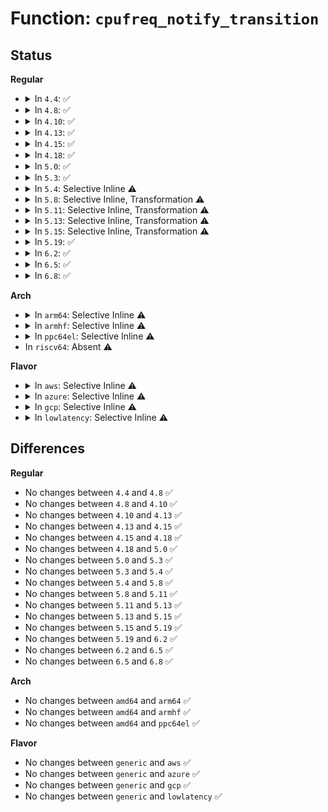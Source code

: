 # Function: <code>cpufreq_notify_transition</code>

## Status
<b>Regular</b>
<ul>
<li>
<details>
<summary>In <code>4.4</code>: ✅</summary>

```c
void cpufreq_notify_transition(struct cpufreq_policy *policy, struct cpufreq_freqs *freqs, unsigned int state);
```

**Collision:** Unique Static

**Inline:** No

**Transformation:** False

**Instances:**

```
In drivers/cpufreq/cpufreq.c (ffffffff816aebb0)
Location: drivers/cpufreq/cpufreq.c:403
Inline: False
Direct callers:
  - drivers/cpufreq/cpufreq.c:cpufreq_freq_transition_begin
  - drivers/cpufreq/cpufreq.c:cpufreq_freq_transition_end
  - drivers/cpufreq/cpufreq.c:cpufreq_freq_transition_end
  - drivers/cpufreq/cpufreq.c:cpufreq_freq_transition_end
```
**Symbols:**

```
ffffffff816aebb0-ffffffff816aed99: cpufreq_notify_transition (STB_LOCAL)
```
</details>
</li>
<li>
<details>
<summary>In <code>4.8</code>: ✅</summary>

```c
void cpufreq_notify_transition(struct cpufreq_policy *policy, struct cpufreq_freqs *freqs, unsigned int state);
```

**Collision:** Unique Static

**Inline:** No

**Transformation:** False

**Instances:**

```
In drivers/cpufreq/cpufreq.c (ffffffff817104a0)
Location: drivers/cpufreq/cpufreq.c:358
Inline: False
Direct callers:
  - drivers/cpufreq/cpufreq.c:cpufreq_freq_transition_end
  - drivers/cpufreq/cpufreq.c:cpufreq_freq_transition_end
  - drivers/cpufreq/cpufreq.c:cpufreq_freq_transition_end
  - drivers/cpufreq/cpufreq.c:cpufreq_freq_transition_begin
```
**Symbols:**

```
ffffffff817104a0-ffffffff8171068c: cpufreq_notify_transition (STB_LOCAL)
```
</details>
</li>
<li>
<details>
<summary>In <code>4.10</code>: ✅</summary>

```c
void cpufreq_notify_transition(struct cpufreq_policy *policy, struct cpufreq_freqs *freqs, unsigned int state);
```

**Collision:** Unique Static

**Inline:** No

**Transformation:** False

**Instances:**

```
In drivers/cpufreq/cpufreq.c (ffffffff817424c0)
Location: drivers/cpufreq/cpufreq.c:358
Inline: False
Direct callers:
  - drivers/cpufreq/cpufreq.c:cpufreq_freq_transition_end
  - drivers/cpufreq/cpufreq.c:cpufreq_freq_transition_end
  - drivers/cpufreq/cpufreq.c:cpufreq_freq_transition_end
  - drivers/cpufreq/cpufreq.c:cpufreq_freq_transition_begin
```
**Symbols:**

```
ffffffff817424c0-ffffffff817426a6: cpufreq_notify_transition (STB_LOCAL)
```
</details>
</li>
<li>
<details>
<summary>In <code>4.13</code>: ✅</summary>

```c
void cpufreq_notify_transition(struct cpufreq_policy *policy, struct cpufreq_freqs *freqs, unsigned int state);
```

**Collision:** Unique Static

**Inline:** No

**Transformation:** False

**Instances:**

```
In drivers/cpufreq/cpufreq.c (ffffffff81760b60)
Location: drivers/cpufreq/cpufreq.c:358
Inline: False
Direct callers:
  - drivers/cpufreq/cpufreq.c:cpufreq_freq_transition_end
  - drivers/cpufreq/cpufreq.c:cpufreq_freq_transition_end
  - drivers/cpufreq/cpufreq.c:cpufreq_freq_transition_end
  - drivers/cpufreq/cpufreq.c:cpufreq_freq_transition_begin
```
**Symbols:**

```
ffffffff81760b60-ffffffff81760d46: cpufreq_notify_transition (STB_LOCAL)
```
</details>
</li>
<li>
<details>
<summary>In <code>4.15</code>: ✅</summary>

```c
void cpufreq_notify_transition(struct cpufreq_policy *policy, struct cpufreq_freqs *freqs, unsigned int state);
```

**Collision:** Unique Static

**Inline:** No

**Transformation:** False

**Instances:**

```
In drivers/cpufreq/cpufreq.c (ffffffff817d6b30)
Location: drivers/cpufreq/cpufreq.c:364
Inline: False
Direct callers:
  - drivers/cpufreq/cpufreq.c:cpufreq_freq_transition_end
  - drivers/cpufreq/cpufreq.c:cpufreq_freq_transition_end
  - drivers/cpufreq/cpufreq.c:cpufreq_freq_transition_end
  - drivers/cpufreq/cpufreq.c:cpufreq_freq_transition_begin
```
**Symbols:**

```
ffffffff817d6b30-ffffffff817d6d06: cpufreq_notify_transition (STB_LOCAL)
```
</details>
</li>
<li>
<details>
<summary>In <code>4.18</code>: ✅</summary>

```c
void cpufreq_notify_transition(struct cpufreq_policy *policy, struct cpufreq_freqs *freqs, unsigned int state);
```

**Collision:** Unique Static

**Inline:** No

**Transformation:** False

**Instances:**

```
In drivers/cpufreq/cpufreq.c (ffffffff8181f7b0)
Location: drivers/cpufreq/cpufreq.c:304
Inline: False
Direct callers:
  - drivers/cpufreq/cpufreq.c:cpufreq_freq_transition_end
  - drivers/cpufreq/cpufreq.c:cpufreq_freq_transition_end
  - drivers/cpufreq/cpufreq.c:cpufreq_freq_transition_end
```
**Symbols:**

```
ffffffff8181f7b0-ffffffff8181f96f: cpufreq_notify_transition (STB_LOCAL)
```
</details>
</li>
<li>
<details>
<summary>In <code>5.0</code>: ✅</summary>

```c
void cpufreq_notify_transition(struct cpufreq_policy *policy, struct cpufreq_freqs *freqs, unsigned int state);
```

**Collision:** Unique Static

**Inline:** No

**Transformation:** False

**Instances:**

```
In drivers/cpufreq/cpufreq.c (ffffffff8184b650)
Location: drivers/cpufreq/cpufreq.c:304
Inline: False
Direct callers:
  - drivers/cpufreq/cpufreq.c:cpufreq_freq_transition_end
  - drivers/cpufreq/cpufreq.c:cpufreq_freq_transition_end
  - drivers/cpufreq/cpufreq.c:cpufreq_freq_transition_end
```
**Symbols:**

```
ffffffff8184b650-ffffffff8184b80f: cpufreq_notify_transition (STB_LOCAL)
```
</details>
</li>
<li>
<details>
<summary>In <code>5.3</code>: ✅</summary>

```c
void cpufreq_notify_transition(struct cpufreq_policy *policy, struct cpufreq_freqs *freqs, unsigned int state);
```

**Collision:** Unique Static

**Inline:** No

**Transformation:** False

**Instances:**

```
In drivers/cpufreq/cpufreq.c (ffffffff8188e6e0)
Location: drivers/cpufreq/cpufreq.c:335
Inline: False
Direct callers:
  - drivers/cpufreq/cpufreq.c:cpufreq_freq_transition_end
  - drivers/cpufreq/cpufreq.c:cpufreq_freq_transition_end
  - drivers/cpufreq/cpufreq.c:cpufreq_freq_transition_end
  - drivers/cpufreq/cpufreq.c:cpufreq_freq_transition_begin
```
**Symbols:**

```
ffffffff8188e6e0-ffffffff8188e86a: cpufreq_notify_transition (STB_LOCAL)
```
</details>
</li>
<li>
<details>
<summary>In <code>5.4</code>: Selective Inline ⚠️</summary>

```c
void cpufreq_notify_transition(struct cpufreq_policy *policy, struct cpufreq_freqs *freqs, unsigned int state);
```

**Collision:** Unique Static

**Inline:** Selective

**Transformation:** False

**Instances:**

```
In drivers/cpufreq/cpufreq.c (ffffffff818c1200)
Location: drivers/cpufreq/cpufreq.c:338
Inline: True
Direct callers:
  - drivers/cpufreq/cpufreq.c:cpufreq_freq_transition_end
  - drivers/cpufreq/cpufreq.c:cpufreq_freq_transition_end
  - drivers/cpufreq/cpufreq.c:cpufreq_freq_transition_end
```
**Symbols:**

```
ffffffff818c1200-ffffffff818c138a: cpufreq_notify_transition (STB_LOCAL)
```
</details>
</li>
<li>
<details>
<summary>In <code>5.8</code>: Selective Inline, Transformation ⚠️</summary>

```c
void cpufreq_notify_transition(struct cpufreq_policy *policy, struct cpufreq_freqs *freqs, unsigned int state);
```

**Collision:** Unique Static

**Inline:** Selective

**Transformation:** True

**Instances:**

```
In drivers/cpufreq/cpufreq.c (ffffffff81994580)
Location: drivers/cpufreq/cpufreq.c:343
Inline: True
Direct callers:
  - drivers/cpufreq/cpufreq.c:cpufreq_freq_transition_end
  - drivers/cpufreq/cpufreq.c:cpufreq_freq_transition_end
  - drivers/cpufreq/cpufreq.c:cpufreq_freq_transition_end
  - drivers/cpufreq/cpufreq.c:cpufreq_freq_transition_begin
```
**Symbols:**

```
ffffffff81994580-ffffffff819946ef: cpufreq_notify_transition.part.0 (STB_LOCAL)
ffffffff819946f0-ffffffff81994718: cpufreq_notify_transition (STB_LOCAL)
```
</details>
</li>
<li>
<details>
<summary>In <code>5.11</code>: Selective Inline, Transformation ⚠️</summary>

```c
void cpufreq_notify_transition(struct cpufreq_policy *policy, struct cpufreq_freqs *freqs, unsigned int state);
```

**Collision:** Unique Static

**Inline:** Selective

**Transformation:** True

**Instances:**

```
In drivers/cpufreq/cpufreq.c (ffffffff819974e0)
Location: drivers/cpufreq/cpufreq.c:345
Inline: True
Direct callers:
  - drivers/cpufreq/cpufreq.c:cpufreq_freq_transition_end
  - drivers/cpufreq/cpufreq.c:cpufreq_freq_transition_end
  - drivers/cpufreq/cpufreq.c:cpufreq_freq_transition_end
  - drivers/cpufreq/cpufreq.c:cpufreq_freq_transition_begin
```
**Symbols:**

```
ffffffff819974e0-ffffffff81997631: cpufreq_notify_transition.part.0 (STB_LOCAL)
ffffffff81997640-ffffffff81997668: cpufreq_notify_transition (STB_LOCAL)
```
</details>
</li>
<li>
<details>
<summary>In <code>5.13</code>: Selective Inline, Transformation ⚠️</summary>

```c
void cpufreq_notify_transition(struct cpufreq_policy *policy, struct cpufreq_freqs *freqs, unsigned int state);
```

**Collision:** Unique Static

**Inline:** Selective

**Transformation:** True

**Instances:**

```
In drivers/cpufreq/cpufreq.c (ffffffff8197bf80)
Location: drivers/cpufreq/cpufreq.c:342
Inline: True
Direct callers:
  - drivers/cpufreq/cpufreq.c:cpufreq_freq_transition_end
  - drivers/cpufreq/cpufreq.c:cpufreq_freq_transition_end
  - drivers/cpufreq/cpufreq.c:cpufreq_freq_transition_end
  - drivers/cpufreq/cpufreq.c:cpufreq_freq_transition_begin
```
**Symbols:**

```
ffffffff8197bf80-ffffffff8197c0d1: cpufreq_notify_transition.part.0 (STB_LOCAL)
ffffffff8197c0e0-ffffffff8197c108: cpufreq_notify_transition (STB_LOCAL)
```
</details>
</li>
<li>
<details>
<summary>In <code>5.15</code>: Selective Inline, Transformation ⚠️</summary>

```c
void cpufreq_notify_transition(struct cpufreq_policy *policy, struct cpufreq_freqs *freqs, unsigned int state);
```

**Collision:** Unique Static

**Inline:** Selective

**Transformation:** True

**Instances:**

```
In drivers/cpufreq/cpufreq.c (ffffffff81a251f0)
Location: drivers/cpufreq/cpufreq.c:342
Inline: True
Direct callers:
  - drivers/cpufreq/cpufreq.c:cpufreq_freq_transition_end
  - drivers/cpufreq/cpufreq.c:cpufreq_freq_transition_end
  - drivers/cpufreq/cpufreq.c:cpufreq_freq_transition_end
  - drivers/cpufreq/cpufreq.c:cpufreq_freq_transition_begin
```
**Symbols:**

```
ffffffff81a251f0-ffffffff81a25338: cpufreq_notify_transition.part.0 (STB_LOCAL)
ffffffff81a25340-ffffffff81a25368: cpufreq_notify_transition (STB_LOCAL)
```
</details>
</li>
<li>
<details>
<summary>In <code>5.19</code>: ✅</summary>

```c
void cpufreq_notify_transition(struct cpufreq_policy *policy, struct cpufreq_freqs *freqs, unsigned int state);
```

**Collision:** Unique Static

**Inline:** No

**Transformation:** False

**Instances:**

```
In drivers/cpufreq/cpufreq.c (ffffffff81b8e5b0)
Location: drivers/cpufreq/cpufreq.c:343
Inline: False
Direct callers:
  - drivers/cpufreq/cpufreq.c:cpufreq_freq_transition_end
  - drivers/cpufreq/cpufreq.c:cpufreq_freq_transition_end
  - drivers/cpufreq/cpufreq.c:cpufreq_freq_transition_end
  - drivers/cpufreq/cpufreq.c:cpufreq_freq_transition_begin
```
**Symbols:**

```
ffffffff81b8e5b0-ffffffff81b8e763: cpufreq_notify_transition (STB_LOCAL)
```
</details>
</li>
<li>
<details>
<summary>In <code>6.2</code>: ✅</summary>

```c
void cpufreq_notify_transition(struct cpufreq_policy *policy, struct cpufreq_freqs *freqs, unsigned int state);
```

**Collision:** Unique Static

**Inline:** No

**Transformation:** False

**Instances:**

```
In drivers/cpufreq/cpufreq.c (ffffffff81d2e8e0)
Location: drivers/cpufreq/cpufreq.c:343
Inline: False
Direct callers:
  - drivers/cpufreq/cpufreq.c:cpufreq_freq_transition_end
  - drivers/cpufreq/cpufreq.c:cpufreq_freq_transition_end
  - drivers/cpufreq/cpufreq.c:cpufreq_freq_transition_end
  - drivers/cpufreq/cpufreq.c:cpufreq_freq_transition_begin
```
**Symbols:**

```
ffffffff81d2e8e0-ffffffff81d2eaaa: cpufreq_notify_transition (STB_LOCAL)
```
</details>
</li>
<li>
<details>
<summary>In <code>6.5</code>: ✅</summary>

```c
void cpufreq_notify_transition(struct cpufreq_policy *policy, struct cpufreq_freqs *freqs, unsigned int state);
```

**Collision:** Unique Static

**Inline:** No

**Transformation:** False

**Instances:**

```
In drivers/cpufreq/cpufreq.c (ffffffff81d979f0)
Location: drivers/cpufreq/cpufreq.c:348
Inline: False
Direct callers:
  - drivers/cpufreq/cpufreq.c:cpufreq_freq_transition_end
  - drivers/cpufreq/cpufreq.c:cpufreq_freq_transition_end
  - drivers/cpufreq/cpufreq.c:cpufreq_freq_transition_end
  - drivers/cpufreq/cpufreq.c:cpufreq_freq_transition_begin
```
**Symbols:**

```
ffffffff81d979f0-ffffffff81d97bba: cpufreq_notify_transition (STB_LOCAL)
```
</details>
</li>
<li>
<details>
<summary>In <code>6.8</code>: ✅</summary>

```c
void cpufreq_notify_transition(struct cpufreq_policy *policy, struct cpufreq_freqs *freqs, unsigned int state);
```

**Collision:** Unique Static

**Inline:** No

**Transformation:** False

**Instances:**

```
In drivers/cpufreq/cpufreq.c (ffffffff81e4f670)
Location: drivers/cpufreq/cpufreq.c:349
Inline: False
Direct callers:
  - drivers/cpufreq/cpufreq.c:cpufreq_freq_transition_end
  - drivers/cpufreq/cpufreq.c:cpufreq_freq_transition_end
  - drivers/cpufreq/cpufreq.c:cpufreq_freq_transition_end
  - drivers/cpufreq/cpufreq.c:cpufreq_freq_transition_begin
```
**Symbols:**

```
ffffffff81e4f670-ffffffff81e4f83a: cpufreq_notify_transition (STB_LOCAL)
```
</details>
</li>
</ul>
<b>Arch</b>
<ul>
<li>
<details>
<summary>In <code>arm64</code>: Selective Inline ⚠️</summary>

```c
void cpufreq_notify_transition(struct cpufreq_policy *policy, struct cpufreq_freqs *freqs, unsigned int state);
```

**Collision:** Unique Static

**Inline:** Selective

**Transformation:** False

**Instances:**

```
In drivers/cpufreq/cpufreq.c (ffff800010b1e5e8)
Location: drivers/cpufreq/cpufreq.c:338
Inline: True
Direct callers:
  - drivers/cpufreq/cpufreq.c:cpufreq_freq_transition_end
  - drivers/cpufreq/cpufreq.c:cpufreq_freq_transition_end
  - drivers/cpufreq/cpufreq.c:cpufreq_freq_transition_end
```
**Symbols:**

```
ffff800010b1e5e8-ffff800010b1e818: cpufreq_notify_transition (STB_LOCAL)
```
</details>
</li>
<li>
<details>
<summary>In <code>armhf</code>: Selective Inline ⚠️</summary>

```c
void cpufreq_notify_transition(struct cpufreq_policy *policy, struct cpufreq_freqs *freqs, unsigned int state);
```

**Collision:** Unique Static

**Inline:** Selective

**Transformation:** False

**Instances:**

```
In drivers/cpufreq/cpufreq.c (c0bf8c1c)
Location: drivers/cpufreq/cpufreq.c:338
Inline: True
Direct callers:
  - drivers/cpufreq/cpufreq.c:cpufreq_freq_transition_end
  - drivers/cpufreq/cpufreq.c:cpufreq_freq_transition_end
  - drivers/cpufreq/cpufreq.c:cpufreq_freq_transition_end
```
**Symbols:**

```
c0bf8c1c-c0bf8e2c: cpufreq_notify_transition (STB_LOCAL)
```
</details>
</li>
<li>
<details>
<summary>In <code>ppc64el</code>: Selective Inline ⚠️</summary>

```c
void cpufreq_notify_transition(struct cpufreq_policy *policy, struct cpufreq_freqs *freqs, unsigned int state);
```

**Collision:** Unique Static

**Inline:** Selective

**Transformation:** False

**Instances:**

```
In drivers/cpufreq/cpufreq.c (c000000000c110a0)
Location: drivers/cpufreq/cpufreq.c:338
Inline: True
Direct callers:
  - drivers/cpufreq/cpufreq.c:cpufreq_freq_transition_end
  - drivers/cpufreq/cpufreq.c:cpufreq_freq_transition_end
  - drivers/cpufreq/cpufreq.c:cpufreq_freq_transition_end
  - drivers/cpufreq/cpufreq.c:cpufreq_freq_transition_begin
```
**Symbols:**

```
c000000000c110a0-c000000000c11334: cpufreq_notify_transition (STB_LOCAL)
```
</details>
</li>
<li>
In <code>riscv64</code>: Absent ⚠️
</li>
</ul>
<b>Flavor</b>
<ul>
<li>
<details>
<summary>In <code>aws</code>: Selective Inline ⚠️</summary>

```c
void cpufreq_notify_transition(struct cpufreq_policy *policy, struct cpufreq_freqs *freqs, unsigned int state);
```

**Collision:** Unique Static

**Inline:** Selective

**Transformation:** False

**Instances:**

```
In drivers/cpufreq/cpufreq.c (ffffffff81865920)
Location: drivers/cpufreq/cpufreq.c:338
Inline: True
Direct callers:
  - drivers/cpufreq/cpufreq.c:cpufreq_freq_transition_end
  - drivers/cpufreq/cpufreq.c:cpufreq_freq_transition_end
  - drivers/cpufreq/cpufreq.c:cpufreq_freq_transition_end
```
**Symbols:**

```
ffffffff81865920-ffffffff81865aaa: cpufreq_notify_transition (STB_LOCAL)
```
</details>
</li>
<li>
<details>
<summary>In <code>azure</code>: Selective Inline ⚠️</summary>

```c
void cpufreq_notify_transition(struct cpufreq_policy *policy, struct cpufreq_freqs *freqs, unsigned int state);
```

**Collision:** Unique Static

**Inline:** Selective

**Transformation:** False

**Instances:**

```
In drivers/cpufreq/cpufreq.c (ffffffff8182e5d0)
Location: drivers/cpufreq/cpufreq.c:338
Inline: True
Direct callers:
  - drivers/cpufreq/cpufreq.c:cpufreq_freq_transition_end
  - drivers/cpufreq/cpufreq.c:cpufreq_freq_transition_end
  - drivers/cpufreq/cpufreq.c:cpufreq_freq_transition_end
```
**Symbols:**

```
ffffffff8182e5d0-ffffffff8182e75e: cpufreq_notify_transition (STB_LOCAL)
```
</details>
</li>
<li>
<details>
<summary>In <code>gcp</code>: Selective Inline ⚠️</summary>

```c
void cpufreq_notify_transition(struct cpufreq_policy *policy, struct cpufreq_freqs *freqs, unsigned int state);
```

**Collision:** Unique Static

**Inline:** Selective

**Transformation:** False

**Instances:**

```
In drivers/cpufreq/cpufreq.c (ffffffff818b66b0)
Location: drivers/cpufreq/cpufreq.c:338
Inline: True
Direct callers:
  - drivers/cpufreq/cpufreq.c:cpufreq_freq_transition_end
  - drivers/cpufreq/cpufreq.c:cpufreq_freq_transition_end
  - drivers/cpufreq/cpufreq.c:cpufreq_freq_transition_end
```
**Symbols:**

```
ffffffff818b66b0-ffffffff818b683a: cpufreq_notify_transition (STB_LOCAL)
```
</details>
</li>
<li>
<details>
<summary>In <code>lowlatency</code>: Selective Inline ⚠️</summary>

```c
void cpufreq_notify_transition(struct cpufreq_policy *policy, struct cpufreq_freqs *freqs, unsigned int state);
```

**Collision:** Unique Static

**Inline:** Selective

**Transformation:** False

**Instances:**

```
In drivers/cpufreq/cpufreq.c (ffffffff818d2960)
Location: drivers/cpufreq/cpufreq.c:338
Inline: True
Direct callers:
  - drivers/cpufreq/cpufreq.c:cpufreq_freq_transition_end
  - drivers/cpufreq/cpufreq.c:cpufreq_freq_transition_end
  - drivers/cpufreq/cpufreq.c:cpufreq_freq_transition_end
```
**Symbols:**

```
ffffffff818d2960-ffffffff818d2b03: cpufreq_notify_transition (STB_LOCAL)
```
</details>
</li>
</ul>

## Differences
<b>Regular</b>
<ul>
<li>
No changes between <code>4.4</code> and <code>4.8</code> ✅
</li>
<li>
No changes between <code>4.8</code> and <code>4.10</code> ✅
</li>
<li>
No changes between <code>4.10</code> and <code>4.13</code> ✅
</li>
<li>
No changes between <code>4.13</code> and <code>4.15</code> ✅
</li>
<li>
No changes between <code>4.15</code> and <code>4.18</code> ✅
</li>
<li>
No changes between <code>4.18</code> and <code>5.0</code> ✅
</li>
<li>
No changes between <code>5.0</code> and <code>5.3</code> ✅
</li>
<li>
No changes between <code>5.3</code> and <code>5.4</code> ✅
</li>
<li>
No changes between <code>5.4</code> and <code>5.8</code> ✅
</li>
<li>
No changes between <code>5.8</code> and <code>5.11</code> ✅
</li>
<li>
No changes between <code>5.11</code> and <code>5.13</code> ✅
</li>
<li>
No changes between <code>5.13</code> and <code>5.15</code> ✅
</li>
<li>
No changes between <code>5.15</code> and <code>5.19</code> ✅
</li>
<li>
No changes between <code>5.19</code> and <code>6.2</code> ✅
</li>
<li>
No changes between <code>6.2</code> and <code>6.5</code> ✅
</li>
<li>
No changes between <code>6.5</code> and <code>6.8</code> ✅
</li>
</ul>
<b>Arch</b>
<ul>
<li>
No changes between <code>amd64</code> and <code>arm64</code> ✅
</li>
<li>
No changes between <code>amd64</code> and <code>armhf</code> ✅
</li>
<li>
No changes between <code>amd64</code> and <code>ppc64el</code> ✅
</li>
</ul>
<b>Flavor</b>
<ul>
<li>
No changes between <code>generic</code> and <code>aws</code> ✅
</li>
<li>
No changes between <code>generic</code> and <code>azure</code> ✅
</li>
<li>
No changes between <code>generic</code> and <code>gcp</code> ✅
</li>
<li>
No changes between <code>generic</code> and <code>lowlatency</code> ✅
</li>
</ul>
